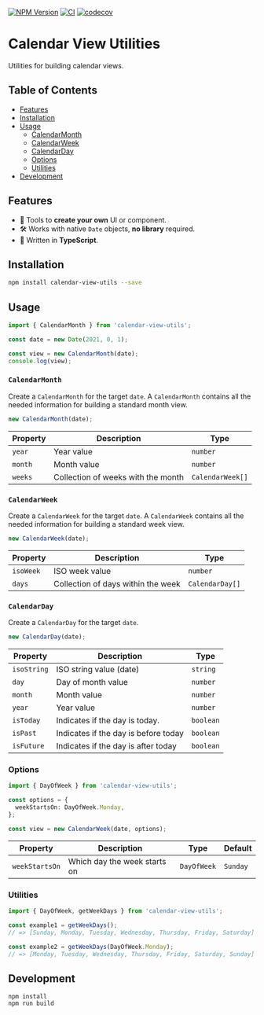 [![NPM Version](https://badge.fury.io/js/calendar-view-utils.svg)](https://badge.fury.io/js/calendar-view-utils)
[![CI](https://github.com/justinlettau/calendar-view-utils/workflows/CI/badge.svg)](https://github.com/justinlettau/calendar-view-utils/actions)
[![codecov](https://codecov.io/gh/justinlettau/calendar-view-utils/branch/master/graph/badge.svg)](https://codecov.io/gh/justinlettau/calendar-view-utils)

# Calendar View Utilities

Utilities for building calendar views.

## Table of Contents

- [Features](#features)
- [Installation](#installation)
- [Usage](#usage)
  - [CalendarMonth](#calendarmonth)
  - [CalendarWeek](#calendarweek)
  - [CalendarDay](#calendarday)
  - [Options](#options)
  - [Utilities](#utilities)
- [Development](#development)

## Features

- 📅 Tools to **create your own** UI or component.
- 🛠 Works with native `Date` objects, **no library** required.
- 🎉 Written in **TypeScript**.

## Installation

```bash
npm install calendar-view-utils --save
```

## Usage

```ts
import { CalendarMonth } from 'calendar-view-utils';

const date = new Date(2021, 0, 1);

const view = new CalendarMonth(date);
console.log(view);
```

### `CalendarMonth`

Create a `CalendarMonth` for the target `date`. A `CalendarMonth` contains all the needed information
for building a standard month view.

```ts
new CalendarMonth(date);
```

| Property | Description                        | Type             |
| -------- | ---------------------------------- | ---------------- |
| `year`   | Year value                         | `number`         |
| `month`  | Month value                        | `number`         |
| `weeks`  | Collection of weeks with the month | `CalendarWeek[]` |

### `CalendarWeek`

Create a `CalendarWeek` for the target `date`. A `CalendarWeek` contains all the needed information
for building a standard week view.

```ts
new CalendarWeek(date);
```

| Property  | Description                        | Type            |
| --------- | ---------------------------------- | --------------- |
| `isoWeek` | ISO week value                     | `number`        |
| `days`    | Collection of days within the week | `CalendarDay[]` |

### `CalendarDay`

Create a `CalendarDay` for the target `date`.

```ts
new CalendarDay(date);
```

| Property    | Description                          | Type      |
| ----------- | ------------------------------------ | --------- |
| `isoString` | ISO string value (date)              | `string`  |
| `day`       | Day of month value                   | `number`  |
| `month`     | Month value                          | `number`  |
| `year`      | Year value                           | `number`  |
| `isToday`   | Indicates if the day is today.       | `boolean` |
| `isPast`    | Indicates if the day is before today | `boolean` |
| `isFuture`  | Indicates if the day is after today  | `boolean` |

### Options

```ts
import { DayOfWeek } from 'calendar-view-utils';

const options = {
  weekStartsOn: DayOfWeek.Monday,
};

const view = new CalendarWeek(date, options);
```

| Property       | Description                  | Type        | Default  |
| -------------- | ---------------------------- | ----------- | -------- |
| `weekStartsOn` | Which day the week starts on | `DayOfWeek` | `Sunday` |

### Utilities

```ts
import { DayOfWeek, getWeekDays } from 'calendar-view-utils';

const example1 = getWeekDays();
// => [Sunday, Monday, Tuesday, Wednesday, Thursday, Friday, Saturday]

const example2 = getWeekDays(DayOfWeek.Monday);
// => [Monday, Tuesday, Wednesday, Thursday, Friday, Saturday, Sunday]
```

## Development

```
npm install
npm run build
```
